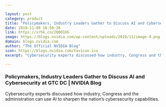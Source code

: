 ```yaml
---

layout: post
category: product
title: "Policymakers, Industry Leaders Gather to Discuss AI and Cybersecurity at GTC DC"
date: 2019-11-08 16:50:26
link: https://vrhk.co/2Q0O1UG
image: https://blogs.nvidia.com/wp-content/uploads/2019/11/image-4.png
domain: blogs.nvidia.com
author: "The Official NVIDIA Blog"
icon: https://blogs.nvidia.com/favicon.ico
excerpt: "Cybersecurity experts discussed how industry, Congress and the administration can use AI to sharpen the nation’s cybersecurity capabilities. "

---
```


### Policymakers, Industry Leaders Gather to Discuss AI and Cybersecurity at GTC DC | NVIDIA Blog

Cybersecurity experts discussed how industry, Congress and the administration can use AI to sharpen the nation’s cybersecurity capabilities. 